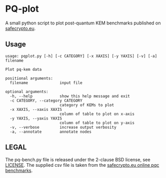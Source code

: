 # PQ-plot

A small python script to plot post-quantum KEM benchmarks published on [safecrypto.eu](https://www.safecrypto.eu/pqclounge/software-analysis-kem/).

## Usage

```
usage: pqplot.py [-h] [-c CATEGORY] [-x XAXIS] [-y YAXIS] [-v] [-a] filename

Plot pq-kem data

positional arguments:
  filename              input file

optional arguments:
  -h, --help            show this help message and exit
  -c CATEGORY, --category CATEGORY
                        category of KEMs to plot
  -x XAXIS, --xaxis XAXIS
                        column of table to plot on x-axis
  -y YAXIS, --yaxis YAXIS
                        column of table to plot on y-axis
  -v, --verbose         increase output verbosity
  -a, --annotate        annotate nodes
```

## LEGAL

The pq-bench.py file is released under the 2-clause BSD license, see [LICENSE](LICENSE.txt).
The supplied csv file is taken from the [safecrypto.eu online pqc benchmarks](https://www.safecrypto.eu/pqclounge/software-analysis-kem/).
